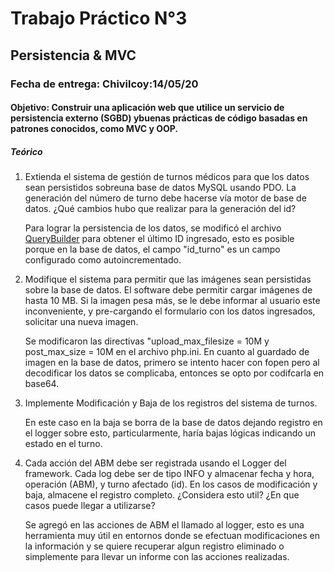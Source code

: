 <h1>Trabajo Práctico N°3</h1>
<h2>Persistencia & MVC</h2>

<h3>Fecha de entrega: Chivilcoy:14/05/20</h3>

<h4>Objetivo: Construir una aplicación web que utilice un servicio de persistencia externo (SGBD) ybuenas prácticas de código basadas en patrones conocidos, como MVC y OOP.
</h4>

<h5>Teórico</h5>

1. Extienda el sistema de gestión de turnos médicos para que los datos sean persistidos sobreuna base de datos MySQL usando PDO. La generación del número de turno debe hacerse vía motor de base de datos. ¿Qué cambios hubo que realizar para la generación del id?

    Para lograr la persistencia de los datos, se modificó el archivo <a href="\www\core\database\QueryBuilder.php">QueryBuilder</a> para obtener el último ID ingresado, esto es posible porque en la base de datos, el campo "id_turno" es un campo configurado como autoincrementado.

2. Modifique el sistema para permitir que las imágenes sean persistidas sobre la base de datos. El software debe permitir cargar imágenes de hasta 10 MB. Si la imagen pesa más, se le debe informar al usuario este inconveniente, y pre-cargando el formulario con los datos ingresados, solicitar una nueva imagen.

    Se modificaron las directivas "upload_max_filesize = 10M y post_max_size = 10M en el archivo php.ini. 
    En cuanto al guardado de imagen en la base de datos, primero se intento hacer con fopen pero al decodificar los datos se complicaba, entonces se opto por codifcarla en base64.

3. Implemente Modificación y Baja de los registros del sistema de turnos.
    
    En este caso en la baja se borra de la base de datos dejando registro en el logger sobre esto, particularmente, haría bajas lógicas indicando un estado en el turno.

4. Cada acción del ABM debe ser registrada usando el Logger del framework. Cada log debe ser de tipo INFO y almacenar fecha y hora, operación (ABM), y turno afectado (id). En los casos de modificación y baja, almacene el registro completo. ¿Considera esto util? ¿En que casos puede llegar a utilizarse?

    Se agregó en las acciones de ABM el llamado al logger, esto es una herramienta muy útil en entornos donde se efectuan modificaciones en la información y se quiere recuperar algun registro eliminado o simplemente para llevar un informe con las acciones realizadas. 